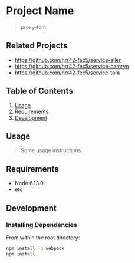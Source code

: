 # Project Name

> proxy-tom

## Related Projects

  - https://github.com/hrr42-fec5/service-allen
  - https://github.com/hrr42-fec5/service-camryn
  - https://github.com/hrr42-fec5/service-tom

## Table of Contents

1. [Usage](#Usage)
1. [Requirements](#requirements)
1. [Development](#development)

## Usage

> Some usage instructions

## Requirements

- Node 6.13.0
- etc

## Development

### Installing Dependencies

From within the root directory:

```sh
npm install -g webpack
npm install
```